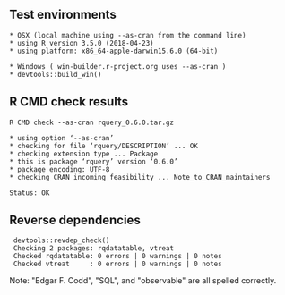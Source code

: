 
## Test environments

    * OSX (local machine using --as-cran from the command line)
    * using R version 3.5.0 (2018-04-23)
    * using platform: x86_64-apple-darwin15.6.0 (64-bit)

    * Windows ( win-builder.r-project.org uses --as-cran )
    * devtools::build_win()


## R CMD check results

    R CMD check --as-cran rquery_0.6.0.tar.gz 

    * using option ‘--as-cran’
    * checking for file ‘rquery/DESCRIPTION’ ... OK
    * checking extension type ... Package
    * this is package ‘rquery’ version ‘0.6.0’
    * package encoding: UTF-8
    * checking CRAN incoming feasibility ... Note_to_CRAN_maintainers

    Status: OK

## Reverse dependencies

     devtools::revdep_check()
     Checking 2 packages: rqdatatable, vtreat
     Checked rqdatatable: 0 errors | 0 warnings | 0 notes
     Checked vtreat     : 0 errors | 0 warnings | 0 notes
     
Note: "Edgar F. Codd", "SQL", and "observable" are all spelled correctly.
